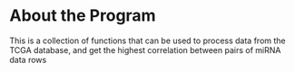# About the Program

This is a collection of functions that can be used to process data from the TCGA database, and get the highest correlation between pairs of miRNA data rows
